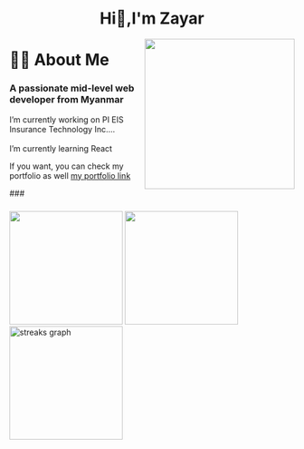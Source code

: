 <div>
<h1 align="center">Hi👋,I'm Zayar</h1>
<img align="right" height="265" src="https://media.tenor.com/ZOP98DIBuq8AAAAM/dog-typing.gif"  />
<h1 align="left">👩‍💻  About Me</h1>
<h3 align="left">A passionate mid-level web developer from Myanmar</h3>
<p align="left">I’m currently working on PI EIS Insurance Technology Inc....<br><br> I’m currently learning React<br></p>

<p align="left"> If you want, you can check my portfolio as well 
    
 <a href="https://zayarmyooo.netlify.app/" target="_blank">
   my portfolio link
  </a>
</p>
</div>
###

###
<div>
     <span align="left">
  <img height="200px" src="https://github-readme-stats.vercel.app/api/top-langs/?username=zayarmyooo19&layout=compact&langs_count=10&hide=asp,php&title_color=ffffff&text_color=c9cacc&icon_color=2bbc8a&bg_color=1d1f21" />
         </span>
    <span align="right">
  <img height="200px" src="https://github-readme-stats.vercel.app/api?username=zayarmyooo19&show_icons=true&line_height=27&count_private=true&title_color=ffffff&text_color=c9cacc&icon_color=2bbc8a&bg_color=1d1f21" />
        </span>
 <span align="left">
<img height="200px" src="https://streak-stats.demolab.com?user=zayarmyooo19&theme=dark" alt="streaks graph" />
     </span>   

     
</div>


